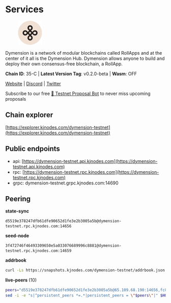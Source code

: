 # Services

<figure><img src="https://raw.githubusercontent.com/kj89/cosmos-images/main/logos/dymension.png" alt=""><figcaption></figcaption></figure>

Dymension is a network of modular blockchains called RollApps  and at the center of it all is the Dymension Hub. Dymension  allows anyone to build and deploy their own consensus-free blockchain, a RollApp.

**Chain ID**: 35-C | **Latest Version Tag**: v0.2.0-beta | **Wasm**: OFF

[Website](https://dymension.xyz/) | [Discord](https://discord.gg/dymension) | [Twitter](https://twitter.com/dymensionXYZ)



Subscribe to our free [🤖 Testnet Proposal Bot](https://t.me/kjnodes_testnet_proposal_bot) to never miss upcoming proposals


## Chain explorer
[https://explorer.kjnodes.com/dymension-testnet](https://explorer.kjnodes.com/dymension-testnet)

## Public endpoints

* api: [https://dymension-testnet.api.kjnodes.com](https://dymension-testnet.api.kjnodes.com)
* rpc: [https://dymension-testnet.rpc.kjnodes.com](https://dymension-testnet.rpc.kjnodes.com)
* grpc: dymension-testnet.grpc.kjnodes.com:14690

## Peering

**state-sync**

```text
d5519e378247dfb61dfe90652d1fe3e2b3005a5b@dymension-testnet.rpc.kjnodes.com:14656
```

**seed-node**

```text
3f472746f46493309650e5a033076689996c8881@dymension-testnet.rpc.kjnodes.com:14659
```

**addrbook**
```bash
curl -Ls https://snapshots.kjnodes.com/dymension-testnet/addrbook.json > $HOME/.dymension/config/addrbook.json
```

**live-peers** (10)
```bash
peers="d5519e378247dfb61dfe90652d1fe3e2b3005a5b@65.109.68.190:14656,fc827d9c55d49f0adb31720c134bd8f675ca7b27@95.216.193.163:26656,fde02d17cdfda6e642290ea6d1e50771629a88ef@213.239.215.195:39095,80cce834fc749c0a9f47182665f833f97170ff4b@65.108.104.167:46656,68f6c52147c9423300f5b503348bbb02b229820c@51.159.153.211:26656,09927421cd3aa47bc81f8f981e15c547bc490121@5.9.83.110:26656,1fa5bb085e8f52c21bc71c39afbba2851bee3e18@43.157.48.181:26656,5a0cee849e4a909b42c8b9b2df4a1e737ff2b715@194.233.90.134:26656,fe02e0280c6aedfeaea6f0d8e828dbc53f34e69a@91.107.232.129:26656,77791ee9b1eb56682335c451c296f450ee649c01@44.209.89.17:26656"
sed -i -e "s|^persistent_peers *=.*|persistent_peers = \"$peers\"|" $HOME/.dymension/config/config.toml
```
